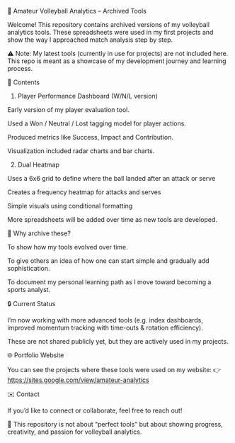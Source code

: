 🏐 Amateur Volleyball Analytics – Archived Tools

Welcome!
This repository contains archived versions of my volleyball analytics tools.
These spreadsheets were used in my first projects and show the way I approached match analysis step by step.

⚠️ Note: My latest tools (currently in use for projects) are not included here.
This repo is meant as a showcase of my development journey and learning process.

📂 Contents
1. Player Performance Dashboard (W/N/L version)

Early version of my player evaluation tool.

Used a Won / Neutral / Lost tagging model for player actions.

Produced metrics like Success, Impact and Contribution.

Visualization included radar charts and bar charts.

2. Dual Heatmap

Uses a 6x6 grid to define where the ball landed after an attack or serve 

Creates a frequency heatmap for attacks and serves 

Simple visuals using conditional formatting 


More spreadsheets will be added over time as new tools are developed.

🚀 Why archive these?

To show how my tools evolved over time.

To give others an idea of how one can start simple and gradually add sophistication.

To document my personal learning path as I move toward becoming a sports analyst.

🔒 Current Status

I’m now working with more advanced tools (e.g. index dashboards, improved momentum tracking with time-outs & rotation efficiency).

These are not shared publicly yet, but they are actively used in my projects.

🌐 Portfolio Website

You can see the projects where these tools were used on my website:
👉 https://sites.google.com/view/amateur-analytics

✉️ Contact

If you’d like to connect or collaborate, feel free to reach out!

📌 This repository is not about “perfect tools” but about showing progress, creativity, and passion for volleyball analytics.


